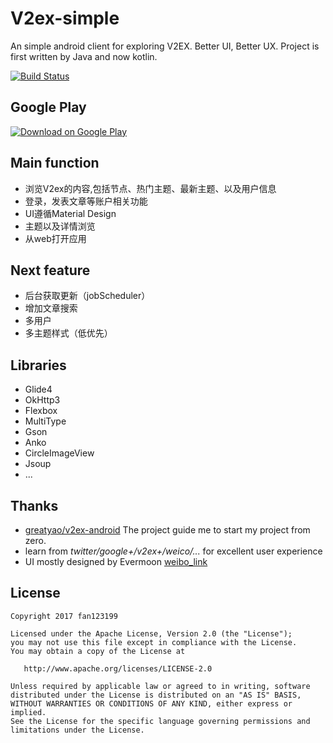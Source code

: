 # V2ex-simple
An simple android client for exploring V2EX. Better UI, Better UX. 
Project is first written by Java and now kotlin. 

[![Build Status](https://travis-ci.org/fan123199/V2ex-simple.svg?branch=master)](https://travis-ci.org/fan123199/V2ex-simple)

## Google Play

[![Download on Google Play](http://developer.android.com/images/brand/en_generic_rgb_wo_45.png)](https://play.google.com/store/apps/details?id=im.fdx.v2ex&pcampaignid=MKT-Other-global-all-co-prtnr-py-PartBadge-Mar2515-1)

## Main function

+ 浏览V2ex的内容,包括节点、热门主题、最新主题、以及用户信息
+ 登录，发表文章等账户相关功能
+ UI遵循Material Design
+ 主题以及详情浏览
+ 从web打开应用

## Next feature

+ 后台获取更新（jobScheduler）
+ 增加文章搜索
+ 多用户
+ 多主题样式（低优先）

## Libraries

+ Glide4
+ OkHttp3
+ Flexbox
+ MultiType
+ Gson
+ Anko
+ CircleImageView
+ Jsoup
+ ...

## Thanks

+ [greatyao/v2ex-android](https://github.com/greatyao/v2ex-android/tree/master)
The project guide me to start my project from zero.
+ learn from *twitter/google+/v2ex+/weico/...* for excellent user experience
+ UI mostly designed by Evermoon [weibo_link](http://weibo.com/evermoon30964)

## License

    Copyright 2017 fan123199
    
    Licensed under the Apache License, Version 2.0 (the "License");
    you may not use this file except in compliance with the License.
    You may obtain a copy of the License at
    
       http://www.apache.org/licenses/LICENSE-2.0
    
    Unless required by applicable law or agreed to in writing, software
    distributed under the License is distributed on an "AS IS" BASIS,
    WITHOUT WARRANTIES OR CONDITIONS OF ANY KIND, either express or implied.
    See the License for the specific language governing permissions and
    limitations under the License.
